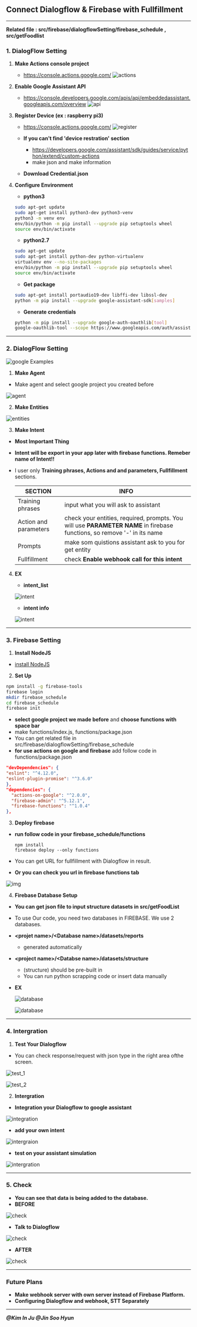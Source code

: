## Connect Dialogflow & Firebase with Fullfillment

---

**Related file : src/firebase/dialogflowSetting/firebase_schedule , src/getFoodlist**

### 1. DialogFlow Setting

1. **Make Actions console project**
    - https://console.actions.google.com/
    ![actions](./img/assistant_makeproject.png)


2. **Enable Google Assistant API**
    - https://console.developers.google.com/apis/api/embeddedassistant.googleapis.com/overview
    ![api](./img/assistant_enableapi.png)



3. **Register Device (ex : raspberry pi3)**
    - https://console.actions.google.com/
    ![register](./img/assistant_registerdevice.png)

    - **If you can't find 'device restration' section**
      - https://developers.google.com/assistant/sdk/guides/service/python/extend/custom-actions
      - make json and make information

    - **Download Credential.json**


4. **Configure Environment**

    - **python3**

    ```bash
    sudo apt-get update
    sudo apt-get install python3-dev python3-venv
    python3 -m venv env
    env/bin/python -m pip install --upgrade pip setuptools wheel
    source env/bin/activate
    ```


    - **python2.7**

    ```bash
    sudo apt-get update
    sudo apt-get install python-dev python-virtualenv
    virtualenv env --no-site-packages
    env/bin/python -m pip install --upgrade pip setuptools wheel
    source env/bin/activate
    ```



    - **Get package**
    
    ```bash
    sudo apt-get install portaudio19-dev libffi-dev libssl-dev
    python -m pip install --upgrade google-assistant-sdk[samples]
    ```

    - **Generate credentials**

    ```bash
    python -m pip install --upgrade google-auth-oauthlib[tool]
    google-oauthlib-tool --scope https://www.googleapis.com/auth/assistant-sdk-prototype --save --headless --client-secrets **/path/to/credentials.json**
    ```

---


### 2. DialogFlow Setting



![google Examples](https://developers.google.com/actions/dialogflow/first-app)


1. **Make Agent**
  - Make agent and select google project you created before
  
  ![agent](./img/dialogflow_agent.png)

2. **Make Entities**

  ![entities](./img/entities_list.png)


3. **Make Intent**

  - **Most Important Thing**
  - **Intent will be export in your app later with firebase functions. Remeber name of Intent!!**
  - I user only **Training phrases, Actions and and parameters, Fullfillment** sections.


    |SECTION|INFO|
    |--------|---|
    |Training phrases|input what you will ask to assistant|
    |Action and parameters|check your entities, required, prompts. You will use **PARAMETER NAME** in firebase functions, so remove '-' in its name
    |Prompts|make som quistions assistant ask to you for get entity|
    |Fullfillment|check **Enable webhook call for this intent** |
    

4. **EX**
    - **intent_list**
    
    ![intent](./img/intent_list.png)
    
    - **intent info**

    ![intent](./img/intent_info.png)


---
### 3. Firebase Setting

1. **Install NodeJS**

  - [install NodeJS](https://nodejs.org/)


2. **Set Up**

  ```bash
  npm install -g firebase-tools
  firebase login
  mkdir firebase_schedule
  cd firebase_schedule
  firebase init
  ```

  - **select google project we made before** and **choose functions with space bar**
  - make functions/index.js, functions/package.json
  - You can get related file in src/firebase/dialogflowSetting/firebase_schedule
  - **for use actions on google and firebase** add follow code in functions/package.json

  ```json
  "devDependencies": {
  "eslint": "^4.12.0",
  "eslint-plugin-promise": "^3.6.0"
  },
  "dependencies": {
    "actions-on-google": "^2.0.0",
    "firebase-admin": "^5.12.1",
    "firebase-functions": "^1.0.4"
  },
  ```

3. **Deploy firebase**
- **run follow code in your firebase_schedule/functions**

  ```shell
  npm install
  firebase deploy --only functions
  ```
- You can get URL for fullfillment with Dialogflow in result.
- **Or you can check you url in firebase functions tab**

![img](./img/firebase_url.png)


4. **Firebase Database Setup**
  - **You can get json file to input structure datasets in src/getFoodList**
  - To use Our code, you need two databases in FIREBASE. We use 2 databases.
  - **\<projet name>/\<Database name>/datasets/reports**
    - generated automatically
    
  - **\<project name>/\<Databse name>/datasets/structure**
    - (structure) should be pre-built in
    - You can run python scrapping code or insert data manually

  - **EX**
  
    ![database](./img/database_1.png)

    ![database](./img/database_2.png)

---

### 4. **Intergration**

1. **Test Your Dialogflow**

  - You can check response/request with json type in the right area of ​​the screen.

  ![test_1](./img/test_1.png)

  ![test_2](./img/test_2.png)


2. **Intergration**

  - **Integration your Dialogflow to google assistant**

  ![integration](./img/integration_1.png)

  - **add your own intent**

  ![intergraion](./img/intergration_2.png)

  - **test on your assistant simulation**

  ![intergration](./img/intergration_3.png)

---
### 5. **Check**
- **You can see that data is being added to the database.**
- **BEFORE**

![check](./img/check_1.png)

- **Talk to Dialogflow**

![check](./img/check_2.png)

- **AFTER**

![check](./img/check_3.png)


---

### Future Plans
  - **Make webhook server with own server instead of Firebase Platform.**
  - **Configuring Dialogflow and webhook, STT Separately**

---


***@Kim In Ju @Jin Soo Hyun***
